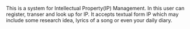 This is a system for Intellectual Property(IP) Management. In this user can register, transer and look up for IP. It accepts textual form IP which may include some research idea, lyrics of a song or even your daily diary.
